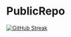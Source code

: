 # PublicRepo

<a href="https://git.io/streak-stats"><img src="http://github-readme-streak-stats.herokuapp.com?user=thayorch&theme=iceberg&hide_border=true&exclude_days=Sun%2CMon%2CTue%2CWed%2CThu%2CFri%2CSat" alt="GitHub Streak" /></a>